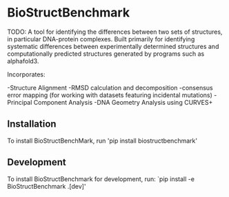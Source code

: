 # BioStructBenchmark

TODO: A tool for identifying the differences between two sets of structures, in particular DNA-protein complexes.
Built primarily for identifying systematic differences between experimentally determined structures and computationally
predicted structures generated by programs such as alphafold3.

Incorporates:

-Structure Alignment
-RMSD calculation and decomposition
-consensus error mapping (for working with datasets featuring incidental mutations)
-Principal Component Analysis
-DNA Geometry Analysis using CURVES+
## Installation

To install BioStructBenchMark, run 'pip install biostructbenchmark'

## Development

To install BioStructBenchmark for development, run:
`pip install -e BioStructBenchmark .[dev]'

